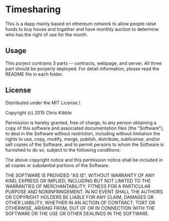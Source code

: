 ﻿# Timesharing

This is a dapp mainly based on ethereum network to allow people raise funds to buy house and togather and have monthly auction to determine who has the right of use for the month.


## Usage

This porject contrains 3 parts -- contracts, webpage, and server. All three part should be porperly deployed. For detail information, please read the README file in each folder.


## License

Distributed under the MIT License.\

Copyright (c) 2015 Chris Kibble

Permission is hereby granted, free of charge, to any person obtaining a copy of this software and associated documentation files (the "Software"), to deal in the Software without restriction, including without limitation the rights to use, copy, modify, merge, publish, distribute, sublicense, and/or sell copies of the Software, and to permit persons to whom the Software is furnished to do so, subject to the following conditions:

The above copyright notice and this permission notice shall be included in all copies or substantial portions of the Software.

THE SOFTWARE IS PROVIDED "AS IS", WITHOUT WARRANTY OF ANY KIND, EXPRESS OR IMPLIED, INCLUDING BUT NOT LIMITED TO THE WARRANTIES OF MERCHANTABILITY, FITNESS FOR A PARTICULAR PURPOSE AND NONINFRINGEMENT. IN NO EVENT SHALL THE AUTHORS OR COPYRIGHT HOLDERS BE LIABLE FOR ANY CLAIM, DAMAGES OR OTHER LIABILITY, WHETHER IN AN ACTION OF CONTRACT, TORT OR OTHERWISE, ARISING FROM, OUT OF OR IN CONNECTION WITH THE SOFTWARE OR THE USE OR OTHER DEALINGS IN THE SOFTWARE.
